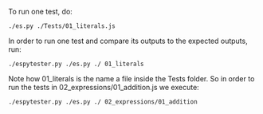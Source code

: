 To run one test, do:

```
./es.py ./Tests/01_literals.js
```


In order to run one test and compare its outputs to the expected outputs, run:

```
./espytester.py ./es.py ./ 01_literals
```

Note how 01_literals is the name a file inside the Tests folder. So in order to run the tests in 02_expressions/01_addition.js we execute:

```
./espytester.py ./es.py ./ 02_expressions/01_addition
```
